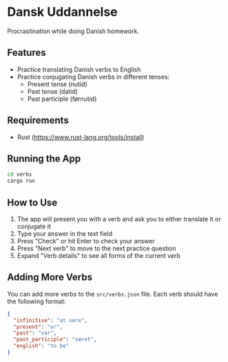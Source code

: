 # Dansk Uddannelse

Procrastination while doing Danish homework.

## Features

- Practice translating Danish verbs to English
- Practice conjugating Danish verbs in different tenses:
  - Present tense (nutid)
  - Past tense (datid)
  - Past participle (førnutid)

## Requirements

- Rust (https://www.rust-lang.org/tools/install)

## Running the App

```bash
cd verbs
cargo run
```

## How to Use

1. The app will present you with a verb and ask you to either translate it or conjugate it
2. Type your answer in the text field
3. Press "Check" or hit Enter to check your answer
4. Press "Next verb" to move to the next practice question
5. Expand "Verb details" to see all forms of the current verb 

## Adding More Verbs

You can add more verbs to the `src/verbs.json` file. Each verb should have the following format:

```json
{
  "infinitive": "at være",
  "present": "er",
  "past": "var",
  "past_participle": "været", 
  "english": "to be"
}
```